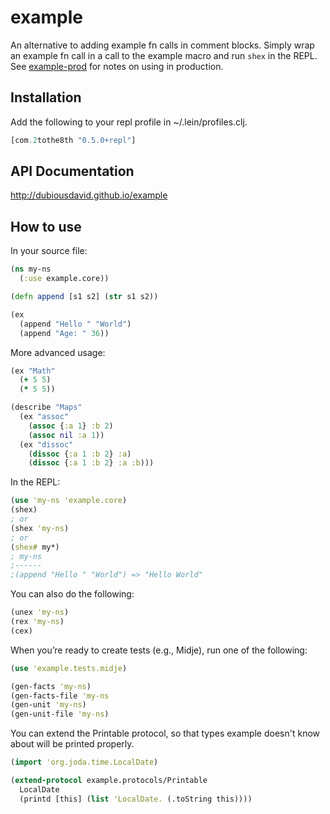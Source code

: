 # example

An alternative to adding example fn calls in comment blocks. Simply wrap an example fn call in a call to the example macro and run `shex` in the REPL. See [example-prod](https://github.com/dubiousdavid/example-prod) for notes on using in production.

## Installation

Add the following to your repl profile in ~/.lein/profiles.clj.

```clojure
[com.2tothe8th "0.5.0+repl"]
```

## API Documentation

http://dubiousdavid.github.io/example

## How to use

In your source file:

```clojure
(ns my-ns
  (:use example.core))

(defn append [s1 s2] (str s1 s2))

(ex
  (append "Hello " "World")
  (append "Age: " 36))
```

More advanced usage:

```clojure
(ex "Math"
  (+ 5 5)
  (* 5 5))

(describe "Maps"
  (ex "assoc"
    (assoc {:a 1} :b 2)
    (assoc nil :a 1))
  (ex "dissoc"
    (dissoc {:a 1 :b 2} :a)
    (dissoc {:a 1 :b 2} :a :b)))
```

In the REPL:

```clojure
(use 'my-ns 'example.core)
(shex)
; or
(shex 'my-ns)
; or
(shex# my*)
; my-ns
;------
;(append "Hello " "World") => "Hello World"
```

You can also do the following:

```clojure
(unex 'my-ns)
(rex 'my-ns)
(cex)
```

When you’re ready to create tests (e.g., Midje), run one of the following:

```clojure
(use 'example.tests.midje)

(gen-facts 'my-ns)
(gen-facts-file 'my-ns
(gen-unit 'my-ns)
(gen-unit-file 'my-ns)
```

You can extend the Printable protocol, so that types example doesn't know about will be printed properly.

```clojure
(import 'org.joda.time.LocalDate)

(extend-protocol example.protocols/Printable
  LocalDate
  (printd [this] (list 'LocalDate. (.toString this))))
```
